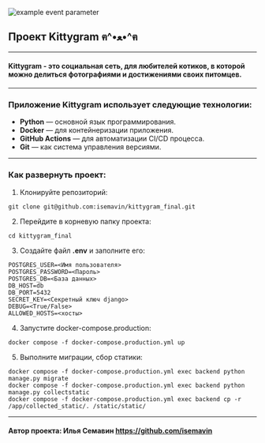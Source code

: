 ![example event parameter](https://github.com/github/docs/actions/workflows/main.yml/badge.svg?event=push)

## Проект Kittygram ฅ^•ﻌ•^ฅ 
---
#### Kittygram - это социальная сеть, для любителей котиков, в которой можно делиться фотографиями и достижениями своих питомцев.
---
### Приложение Kittygram использует следующие технологии:
- __Python__ — основной язык программирования.
- __Docker__ — для контейнеризации приложения.
- __GitHub Actions__ — для автоматизации CI/CD процесса.
- __Git__ — как система управления версиями.
---
### Как развернуть проект:
1) Клонируйте репозиторий:
```
git clone git@github.com:isemavin/kittygram_final.git
```
2) Перейдите в корневую папку проекта:
```
cd kittygram_final
```
3) Создайте файл __.env__ и заполните его:
```
POSTGRES_USER=<Имя пользователя>
POSTGRES_PASSWORD=<Пароль>
POSTGRES_DB=<База данных>
DB_HOST=db
DB_PORT=5432
SECRET_KEY=<Секретный ключ django>
DEBUG=<True/False>
ALLOWED_HOSTS=<хосты>
```
4) Запустите docker-compose.production:
```
docker compose -f docker-compose.production.yml up
```
5) Выполните миграции, сбор статики:
```
docker compose -f docker-compose.production.yml exec backend python manage.py migrate
docker compose -f docker-compose.production.yml exec backend python manage.py collectstatic
docker compose -f docker-compose.production.yml exec backend cp -r /app/collected_static/. /static/static/
```
---
#### Автор проекта: Илья Семавин https://github.com/isemavin